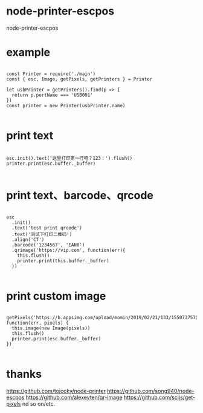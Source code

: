 # node-printer-escpos
node-printer-escpos

# example
<pre>
<code>
const Printer = require('./main')
const { esc, Image, getPixels, getPrinters } = Printer

let usbPrinter = getPrinters().find(p => {
  return p.portName === 'USB001'
})
const printer = new Printer(usbPrinter.name)
</code>
</pre>

# print text
<pre>
<code>
esc.init().text('这里打印第一行吧？123！').flush()
printer.print(esc.buffer._buffer)
</code>
</pre>

# print text、barcode、qrcode
<pre>
<code>
esc
  .init()
  .text('test print qrcode')
  .text('测试下打印二维码')
  .align('CT')
  .barcode('1234567', 'EAN8')
  .qrimage('https://vip.com', function(err){
    this.flush()
    printer.print(this.buffer._buffer)
  })
</code>
</pre>

# print custom image
<pre>
<code>
getPixels('https://b.appsimg.com/upload/momin/2019/02/21/133/1550737570483.png', function(err, pixels) {
  this.image(new Image(pixels))
  this.flush()
  printer.print(esc.buffer._buffer)
})
</code>
</pre>

# thanks
https://github.com/tojocky/node-printer
https://github.com/song940/node-escpos
https://github.com/alexeyten/qr-image
https://github.com/scijs/get-pixels
nd so on/etc.
